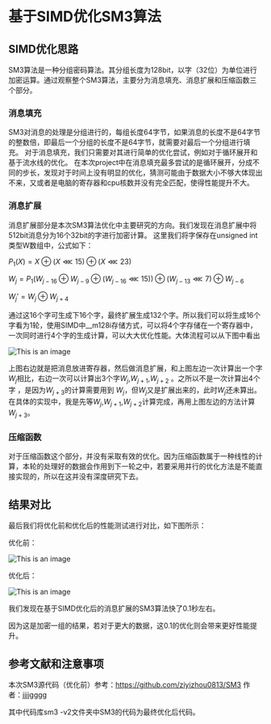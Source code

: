 # 基于SIMD优化SM3算法

## SIMD优化思路

SM3算法是一种分组密码算法。其分组长度为128bit，以字（32位）为单位进行加密运算。通过观察整个SM3算法，主要分为消息填充、消息扩展和压缩函数三个部分。

### 消息填充

SM3对消息的处理是分组进行的，每组长度64字节，如果消息的长度不是64字节的整数倍，即最后一个分组的长度不是64字节，就需要对最后一个分组进行填充。
对于消息填充，我们只需要对其进行简单的优化尝试，例如对于循环展开和基于流水线的优化。
在本次project中在消息填充最多尝试的是循环展开，分成不同的步长，发现对于时间上没有明显的优化，猜测可能由于数据大小不够大体现出不来，又或者是电脑的寄存器和cpu核数并没有完全匹配，使得性能提升不大。

### 消息扩展

消息扩展部分是本次SM3算法优化中主要研究的方向。我们发现在消息扩展中将512bit消息分为16个32bit的字进行加密计算。
这里我们将字保存在unsigned int类型W数组中，公式如下：

$P_1(X) = X \oplus (X \lll 15)  \oplus (X \lll 23)$

$W_j=P_1(W_{j-16} \oplus W_{j-9} \oplus (W_{j-16} \lll 15)) \oplus (W_{j-13} \lll 7) \oplus W_{j-6}$

$W_j'  = W_j \oplus W_{j+4}$

通过这16个字可生成下16个字，最终扩展生成132个字。所以我们可以将生成16个字看为1轮，使用SIMD中__m128i存储方式，可以将4个字存储在一个寄存器中，一次同时进行4个字的生成计算，可以大大优化性能。大体流程可以从下图中看出

![This is an image](https://github.com/ziyizhou0813/SM3-optimization/blob/sm3-v2/sm3%20-v2/%E6%B6%88%E6%81%AF%E6%89%A9%E5%B1%95%E4%BC%98%E5%8C%96%E8%BF%87%E7%A8%8B.jpg)

上图右边就是把消息放进寄存器，然后做消息扩展，和上图左边一次计算出一个字$W_j$相比，右边一次可以计算出3个字$W_{j}$,$W_{j+1}$,$W_{j+2}$ 。之所以不是一次计算出4个字 ，是因为$W_{j+3}$的计算需要用到 $W_{j}$，但$W_{j}$又是扩展出来的，此时$W_{j}$还未算出。在具体的实现中，我是先等$W_{j}$,$W_{j+1}$,$W_{j+2}$计算完成，再用上图左边的方法计算$W_{j+3}$。

### 压缩函数

对于压缩函数这个部分，并没有采取有效的优化。因为压缩函数属于一种线性的计算，本轮的处理好的数据会作用到下一轮之中，若要采用并行的优化方法是不能直接实现的，所以在这并没有深度研究下去。

## 结果对比

最后我们将优化前和优化后的性能测试进行对比，如下图所示：

优化前：

![This is an image](https://github.com/ziyizhou0813/SM3-optimization/blob/sm3-v2/%E4%BC%98%E5%8C%96%E5%89%8D.png)

优化后：

![This is an image](https://github.com/ziyizhou0813/SM3-optimization/blob/sm3-v2/%E4%BC%98%E5%8C%96%E5%90%8E.png)

我们发现在基于SIMD优化后的消息扩展的SM3算法快了0.1秒左右。

因为这是加密一组的结果，若对于更大的数据，这0.1的优化则会带来更好性能提升。

## 参考文献和注意事项

本次SM3源代码（优化前）参考：https://github.com/ziyizhou0813/SM3 作者：jjjjgggg

其中代码库sm3 -v2文件夹中SM3的代码为最终优化后代码。
